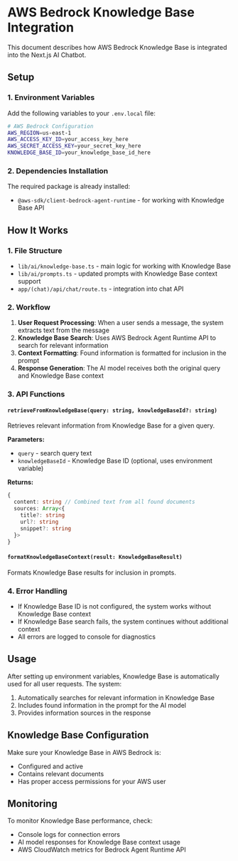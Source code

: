 # AWS Bedrock Knowledge Base Integration

This document describes how AWS Bedrock Knowledge Base is integrated into the Next.js AI Chatbot.

## Setup

### 1. Environment Variables

Add the following variables to your `.env.local` file:

```bash
# AWS Bedrock Configuration
AWS_REGION=us-east-1
AWS_ACCESS_KEY_ID=your_access_key_here
AWS_SECRET_ACCESS_KEY=your_secret_key_here
KNOWLEDGE_BASE_ID=your_knowledge_base_id_here
```

### 2. Dependencies Installation

The required package is already installed:

- `@aws-sdk/client-bedrock-agent-runtime` - for working with Knowledge Base API

## How It Works

### 1. File Structure

- `lib/ai/knowledge-base.ts` - main logic for working with Knowledge Base
- `lib/ai/prompts.ts` - updated prompts with Knowledge Base context support
- `app/(chat)/api/chat/route.ts` - integration into chat API

### 2. Workflow

1. **User Request Processing**: When a user sends a message, the system extracts text from the message
2. **Knowledge Base Search**: Uses AWS Bedrock Agent Runtime API to search for relevant information
3. **Context Formatting**: Found information is formatted for inclusion in the prompt
4. **Response Generation**: The AI model receives both the original query and Knowledge Base context

### 3. API Functions

#### `retrieveFromKnowledgeBase(query: string, knowledgeBaseId?: string)`

Retrieves relevant information from Knowledge Base for a given query.

**Parameters:**

- `query` - search query text
- `knowledgeBaseId` - Knowledge Base ID (optional, uses environment variable)

**Returns:**

```typescript
{
  content: string // Combined text from all found documents
  sources: Array<{
    title?: string
    url?: string
    snippet?: string
  }>
}
```

#### `formatKnowledgeBaseContext(result: KnowledgeBaseResult)`

Formats Knowledge Base results for inclusion in prompts.

### 4. Error Handling

- If Knowledge Base ID is not configured, the system works without Knowledge Base context
- If Knowledge Base search fails, the system continues without additional context
- All errors are logged to console for diagnostics

## Usage

After setting up environment variables, Knowledge Base is automatically used for all user requests. The system:

1. Automatically searches for relevant information in Knowledge Base
2. Includes found information in the prompt for the AI model
3. Provides information sources in the response

## Knowledge Base Configuration

Make sure your Knowledge Base in AWS Bedrock is:

- Configured and active
- Contains relevant documents
- Has proper access permissions for your AWS user

## Monitoring

To monitor Knowledge Base performance, check:

- Console logs for connection errors
- AI model responses for Knowledge Base context usage
- AWS CloudWatch metrics for Bedrock Agent Runtime API
